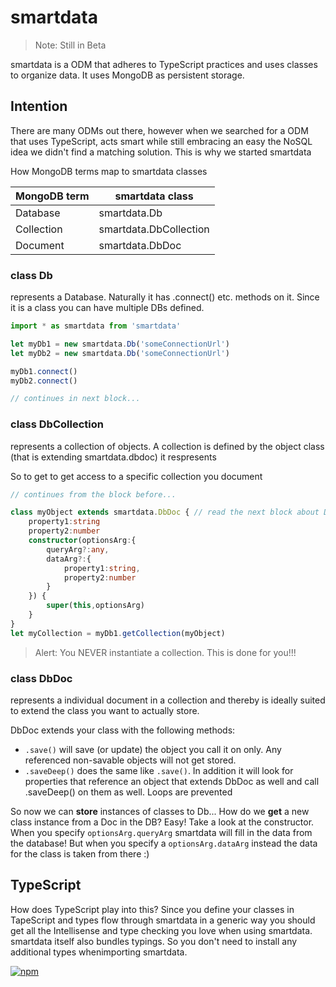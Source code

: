 # smartdata

> Note: Still in Beta

smartdata is a ODM that adheres to TypeScript practices and uses classes to organize data.
It uses MongoDB as persistent storage.

## Intention
There are many ODMs out there, however when we searched for a ODM that uses TypeScript,
acts smart while still embracing an easy the NoSQL idea we didn't find a matching solution.
This is why we started smartdata

How MongoDB terms map to smartdata classes

MongoDB term | smartdata class
--- | ---
Database | smartdata.Db
Collection | smartdata.DbCollection
Document | smartdata.DbDoc

### class Db
represents a Database. Naturally it has .connect() etc. methods on it.
Since it is a class you can have multiple DBs defined.
```typescript
import * as smartdata from 'smartdata'

let myDb1 = new smartdata.Db('someConnectionUrl')
let myDb2 = new smartdata.Db('someConnectionUrl')

myDb1.connect()
myDb2.connect()

// continues in next block... 
```

### class DbCollection
represents a collection of objects.
A collection is defined by the object class (that is extending smartdata.dbdoc) it respresents

So to get to get access to a specific collection you document
```typescript
// continues from the block before...

class myObject extends smartdata.DbDoc { // read the next block about DbDoc
    property1:string
    property2:number
    constructor(optionsArg:{
        queryArg?:any,
        dataArg?:{
            property1:string,
            property2:number
        }
    }) {
        super(this,optionsArg)
    }
} 
let myCollection = myDb1.getCollection(myObject)
``` 

> Alert: You NEVER instantiate a collection.
This is done for you!!!

### class DbDoc
represents a individual document in a collection
and thereby is ideally suited to extend the class you want to actually store.

DbDoc extends your class with the following methods:

* `.save()` will save (or update) the object you call it on only. Any referenced non-savable objects will not get stored.
* `.saveDeep()` does the same like `.save()`.
  In addition it will look for properties that reference an object
  that extends DbDoc as well and call .saveDeep() on them as well.
  Loops are prevented

So now we can **store** instances of classes to Db...
How do we **get** a new class instance from a Doc in the DB?
Easy! Take a look at the constructor. When you specify `optionsArg.queryArg`
smartdata will fill in the data from the database!
But when you specify a `optionsArg.dataArg` instead
the data for the class is taken from there :)

## TypeScript
How does TypeScript play into this?
Since you define your classes in TapeScript and types flow through smartdata in a generic way
you should get all the Intellisense and type checking you love when using smartdata.
smartdata itself also bundles typings.
So you don't need to install any additional types whenimporting smartdata. 

[![npm](https://push.rocks/assets/repo-header.svg)](https://push.rocks)
